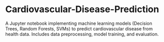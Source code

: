 # Cardiovascular-Disease-Prediction
A Jupyter notebook implementing machine learning models (Decision Trees, Random Forests, SVMs) to predict cardiovascular disease from health data. Includes data preprocessing, model training, and evaluation.
